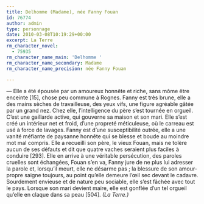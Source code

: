 ```yaml
---
title: Delhomme (Madame), née Fanny Fouan
id: 76774
author: admin
type: personnage
date: 2010-03-08T10:19:29+00:00
excerpt: La Terre
rm_character_novel:
  - 75935
rm_character_name_main: 'Delhomme '
rm_character_name_secondary: Madame
rm_character_name_precision: née Fanny Fouan

---
```

— Elle a été épousée par un amoureux honnête et riche, sans môme être enceinte [15], chose peu commune à Rognes. Fanny est très brune, elle a des mains sèches de travailleuse, des yeux vifs, une figure agréable gâtée par un grand nez. Chez elle, l&rsquo;intelligence du père s&rsquo;est tournée en orgueil. C&rsquo;est une gaillarde active, qui gouverne sa maison et son mari. Elle s&rsquo;est créé un intérieur net et froid, d&rsquo;une propreté méticuleuse, où le carreau est usé à force de lavages. Fanny est d&rsquo;une susceptibilité outrée, elle a une vanité méfiante de paysanne honnête qui se blesse et boude au moindre mot mal compris. Elle a recueilli son père, le vieux Fouan, mais ne tolère aucun de ses défauts et dit que quatre vaches seraient plus faciles à conduire [293]. Elle en arrive à une véritable persécution, des paroles cruelles sont échangées, Fouan s&rsquo;en va, Fanny jure de ne plus lui adresser la parole et, lorsqu&rsquo;il meurt, elle ne désarme pas ; la blessure de son amour-propre saigne toujours, au point qu&rsquo;elle demeure l&rsquo;œil sec devant le cadavre. Sourdement envieuse et de nature peu sociable, elle s&rsquo;est fâchée avec tout le pays. Lorsque son mari devient maire, elle est gonflée d&rsquo;un tel orgueil qu&rsquo;elle en claque dans sa peau [504]. _(La Terre.)_